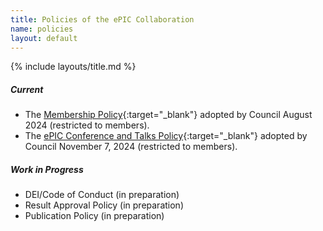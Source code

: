 ```yaml
---
title: Policies of the ePIC Collaboration
name: policies
layout: default
---
```


{% include layouts/title.md %}

##### Current

* The [Membership Policy](https://zenodo.org/records/13693927){:target="_blank"} adopted by Council August 2024 (restricted to members).
* The [ePIC Conference and Talks Policy](https://zenodo.org/records/14052729){:target="_blank"} adopted by Council November 7, 2024 (restricted to members).


##### Work in Progress

* DEI/Code of Conduct (in preparation)
* Result Approval Policy (in preparation)
* Publication Policy (in preparation)

